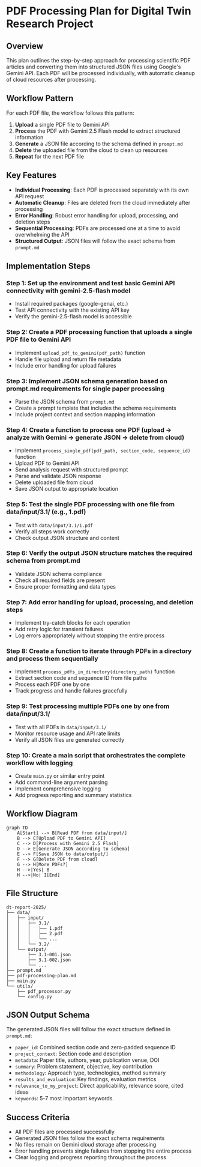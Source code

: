 # PDF Processing Plan for Digital Twin Research Project

## Overview
This plan outlines the step-by-step approach for processing scientific PDF articles and converting them into structured JSON files using Google's Gemini API. Each PDF will be processed individually, with automatic cleanup of cloud resources after processing.

## Workflow Pattern
For each PDF file, the workflow follows this pattern:
1. **Upload** a single PDF file to Gemini API
2. **Process** the PDF with Gemini 2.5 Flash model to extract structured information
3. **Generate** a JSON file according to the schema defined in `prompt.md`
4. **Delete** the uploaded file from the cloud to clean up resources
5. **Repeat** for the next PDF file

## Key Features
- **Individual Processing**: Each PDF is processed separately with its own API request
- **Automatic Cleanup**: Files are deleted from the cloud immediately after processing
- **Error Handling**: Robust error handling for upload, processing, and deletion steps
- **Sequential Processing**: PDFs are processed one at a time to avoid overwhelming the API
- **Structured Output**: JSON files will follow the exact schema from `prompt.md`

## Implementation Steps

### Step 1: Set up the environment and test basic Gemini API connectivity with gemini-2.5-flash model
- Install required packages (google-genai, etc.)
- Test API connectivity with the existing API key
- Verify the gemini-2.5-flash model is accessible

### Step 2: Create a PDF processing function that uploads a single PDF file to Gemini API
- Implement `upload_pdf_to_gemini(pdf_path)` function
- Handle file upload and return file metadata
- Include error handling for upload failures

### Step 3: Implement JSON schema generation based on prompt.md requirements for single paper processing
- Parse the JSON schema from `prompt.md`
- Create a prompt template that includes the schema requirements
- Include project context and section mapping information

### Step 4: Create a function to process one PDF (upload → analyze with Gemini → generate JSON → delete from cloud)
- Implement `process_single_pdf(pdf_path, section_code, sequence_id)` function
- Upload PDF to Gemini API
- Send analysis request with structured prompt
- Parse and validate JSON response
- Delete uploaded file from cloud
- Save JSON output to appropriate location

### Step 5: Test the single PDF processing with one file from data/input/3.1/ (e.g., 1.pdf)
- Test with `data/input/3.1/1.pdf`
- Verify all steps work correctly
- Check output JSON structure and content

### Step 6: Verify the output JSON structure matches the required schema from prompt.md
- Validate JSON schema compliance
- Check all required fields are present
- Ensure proper formatting and data types

### Step 7: Add error handling for upload, processing, and deletion steps
- Implement try-catch blocks for each operation
- Add retry logic for transient failures
- Log errors appropriately without stopping the entire process

### Step 8: Create a function to iterate through PDFs in a directory and process them sequentially
- Implement `process_pdfs_in_directory(directory_path)` function
- Extract section code and sequence ID from file paths
- Process each PDF one by one
- Track progress and handle failures gracefully

### Step 9: Test processing multiple PDFs one by one from data/input/3.1/
- Test with all PDFs in `data/input/3.1/`
- Monitor resource usage and API rate limits
- Verify all JSON files are generated correctly

### Step 10: Create a main script that orchestrates the complete workflow with logging
- Create `main.py` or similar entry point
- Add command-line argument parsing
- Implement comprehensive logging
- Add progress reporting and summary statistics

## Workflow Diagram

```mermaid
graph TD
    A[Start] --> B[Read PDF from data/input/]
    B --> C[Upload PDF to Gemini API]
    C --> D[Process with Gemini 2.5 Flash]
    D --> E[Generate JSON according to schema]
    E --> F[Save JSON to data/output/]
    F --> G[Delete PDF from cloud]
    G --> H[More PDFs?]
    H -->|Yes| B
    H -->|No| I[End]
```

## File Structure
```
dt-report-2025/
├── data/
│   ├── input/
│   │   ├── 3.1/
│   │   │   ├── 1.pdf
│   │   │   ├── 2.pdf
│   │   │   └── ...
│   │   └── 3.2/
│   └── output/
│       ├── 3.1-001.json
│       ├── 3.1-002.json
│       └── ...
├── prompt.md
├── pdf-processing-plan.md
├── main.py
└── utils/
    ├── pdf_processor.py
    └── config.py
```

## JSON Output Schema
The generated JSON files will follow the exact structure defined in `prompt.md`:
- `paper_id`: Combined section code and zero-padded sequence ID
- `project_context`: Section code and description
- `metadata`: Paper title, authors, year, publication venue, DOI
- `summary`: Problem statement, objective, key contribution
- `methodology`: Approach type, technologies, method summary
- `results_and_evaluation`: Key findings, evaluation metrics
- `relevance_to_my_project`: Direct applicability, relevance score, cited ideas
- `keywords`: 5-7 most important keywords

## Success Criteria
- All PDF files are processed successfully
- Generated JSON files follow the exact schema requirements
- No files remain on Gemini cloud storage after processing
- Error handling prevents single failures from stopping the entire process
- Clear logging and progress reporting throughout the process